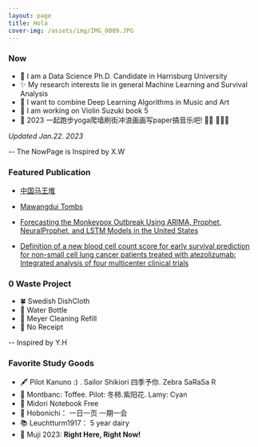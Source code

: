 ```yaml
---
layout: page
title: Hola
cover-img: /assets/img/IMG_0009.JPG
---
```



### Now

- 🐰  I am a Data Science Ph.D. Candidate in Harrisburg University 
- ✨  My research interests lie in general Machine Learning and Survival Analysis 
- 🎼  I want to combine Deep Learning Algorithms in Music and Art
- 🌲  I am working on Violin Suzuki book 5 
- 📝 2023 一起跑步yoga爬墙刷街冲浪画画写paper搞音乐吧! 🧗‍♀️ 🏄🏻‍♂️ 

*Updated Jan.22. 2023*

-- The NowPage is Inspired by X.W 


### Featured Publication

- [中国马王堆](https://book.douban.com/subject/35830402/)

- [Mawangdui Tombs](https://www.amazon.com/Mawangdui-Tombs-English-Chineseversionebook/dp/B09P6YGGNC/ref=sr_1_1crid=3KTWF9GTIFN58&keywords=mawangdui+tombs&qid=1673925269&s=books&sprefix=mawangdui+tombs%2Cstripbooks%2C156&sr=1-1)


- [Forecasting the Monkeypox Outbreak Using ARIMA, Prophet, NeuralProphet, and LSTM Models in the United States](https://www.mdpi.com/2571-9394/5/1/5)


- [Definition of a new blood cell count score for early survival prediction for non-small cell lung cancer patients treated with atezolizumab: Integrated analysis of four multicenter clinical trials](https://www.frontiersin.org/articles/10.3389/fimmu.2022.961926/full)

### 0 Waste Project

- 🍀 Swedish DishCloth
- 🧃 Water Bottle
- 🧼 Meyer Cleaning Refill
- 🧾 No Receipt

-- Inspired by Y.H

### Favorite Study Goods

- 🖋 Pilot Kanuno :) . Sailor Shikiori 四季予你. Zebra SaRaSa R
- 🦄 Montbanc: Toffee. Pilot: 冬柿.紫阳花. Lamy: Cyan
- 📒 Midori Notebook Free
- 📓 Hobonichi： 一日一页 一期一会
- 📚 Leuchtturm1917： 5 year dairy
- 📍 Muji 2023: **Right Here, Right Now!**
